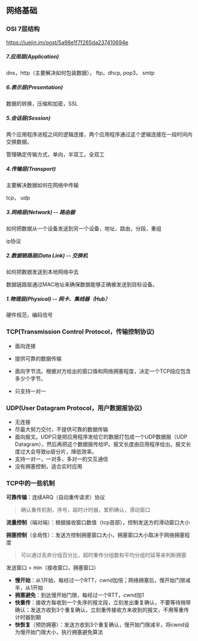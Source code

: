 ## 网络基础

### OSI 7层结构

<https://juejin.im/post/5a98e1f7f265da237410694e>

##### 7.应用层(Application)

dns，http（主要解决如何包装数据）， ftp，dhcp, pop3， smtp

##### 6.表示层(Presentation)

数据的转换，压缩和加密，SSL

##### 5.会话层(Session)

两个应用程序进程之间的逻辑连接，两个应用程序通过这个逻辑连接在一段时间内交换数据。

管理确定传输方式，单向，半双工，全双工

##### 4.传输层(Transport)

主要解决数据如何在网络中传输

tcp， udp

##### 3.网络层(Network)    -- 路由器

如何把数据从一个设备发送到另一个设备，地址，路由，分段，重组

ip协议

##### 2.数据链路层(Data Link) -- 交换机

如何把数据发送到本地网络中去

数据链路层通过MAC地址来确保数据能够正确被发送到目标设备。

##### 1.物理层(Physical) -- 网卡、集线器（Hub）

硬件规范，编码信号



### TCP(Transmission Control Protocol，传输控制协议)

- 面向连接

- 提供可靠的数据传输

- 面向字节流。根据对方给出的窗口值和网络拥塞程度，决定一个TCP段应包含多少个字节。

- 只支持一对一

  

### UDP(User Datagram Protocol，用户数据报协议)

- 无连接
- 尽最大努力交付，不提供可靠的数据传输
- 面向报文。UDP只是把应用程序发给它的数据打包成一个UDP数据报（UDP Datagram），然后再把这个数据报传给IP。报文长度由应用程序给出，报文长度过大会导致ip层分片，降低效率。
- 支持一对一，一对多，多对一的交互通信
- 没有拥塞控制，适合实时应用



### TCP中的一些机制

**可靠传输**：连续ARQ（自动重传请求）协议

>确认重传机制，序号，超时计时器，累积确认，滑动窗口

**流量控制**（端对端）：根据接收窗口数值（tcp首部），控制发送方的滑动窗口大小

**拥塞控制**（全局性）：发送方控制拥塞窗口大小，拥塞窗口大小取决于网络拥塞程度

>可以通过丢弃分组百分比，超时重传分组数和平均分组时延等来判断拥塞

发送窗口 = min（接收窗口，拥塞窗口）

- **慢开始**：从1开始，每经过一个RTT，cwnd加倍；网络拥塞后，慢开始门限减半，从1开始
- **拥塞避免**：到达慢开始门限，每经过一个RTT，cwnd加1
- **快重传**：接收方每收到一个失序的报文段，立刻发出重复确认，不要等待捎带确认；发送方收到3个重复确认，立刻重传接收方未收到的报文，不用等重传计时器到期
- **快恢复**（预防拥塞）：发送方收到3个重复确认，慢开始门限减半，将cwnd设为慢开始门限大小，执行拥塞避免算法



